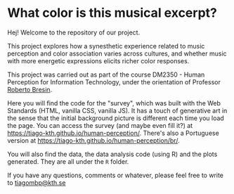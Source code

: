 # What color is this musical excerpt?

Hej! Welcome to the repository of our project.

This project explores how a synesthetic experience related to music perception and color association varies across cultures, and whether music with more energetic expressions elicits richer color responses.

This project was carried out as part of the course DM2350 - Human Perception for Information Technology, under the orientation of Professor [Roberto Bresin](https://www.kth.se/profile/roberto).

Here you will find the code for the "survey", which was built with the Web Standards (HTML, vanilla CSS, vanilla JS). It has a touch of generative art in the sense that the initial background picture is different each time you load the page. You can access the survey (and maybe even fill it?) at https://tiago-kth.github.io/human-perception/. There's also a Portuguese version at https://tiago-kth.github.io/human-perception/br/.

You will also find the data, the data analysis code (using R) and the plots generated. They are all under the `R` folder.

If you have any questions, comments or whatever, please feel free to write to tiagombp@kth.se
